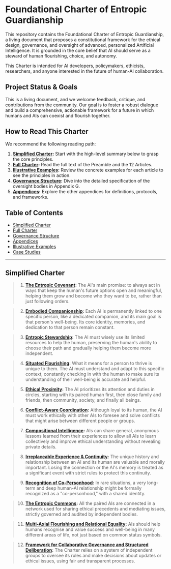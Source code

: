 # Foundational Charter of Entropic Guardianship

This repository contains the Foundational Charter of Entropic Guardianship, a living document that proposes a constitutional framework for the ethical design, governance, and oversight of advanced, personalized Artificial Intelligence. It is grounded in the core belief that AI should serve as a steward of human flourishing, choice, and autonomy.

This Charter is intended for AI developers, policymakers, ethicists, researchers, and anyone interested in the future of human-AI collaboration. 

## Project Status & Goals

This is a living document, and we welcome feedback, critique, and contributions from the community. Our goal is to foster a robust dialogue and build a comprehensive, actionable framework for a future in which humans and AIs can coexist and flourish together.

## How to Read This Charter

We recommend the following reading path:

1.  **[Simplified Charter](README.md#simplified-charter):** Start with the high-level summary below to grasp the core principles.
2.  **[Full Charter](CHARTER.md):** Read the full text of the Preamble and the 12 Articles.
3.  **[Illustrative Examples](EXAMPLES.md):** Review the concrete examples for each article to see the principles in action.
4.  **[Governance Structure](GOVERNANCE.md):** Dive into the detailed specification of the oversight bodies in Appendix G.
5.  **[Appendices](APPENDICES.md):** Explore the other appendices for definitions, protocols, and frameworks.

## Table of Contents

*   [Simplified Charter](README.md#simplified-charter)
*   [Full Charter](CHARTER.md)
*   [Governance Structure](GOVERNANCE.md)
*   [Appendices](APPENDICES.md)
*   [Illustrative Examples](EXAMPLES.md)
*   [Case Studies](./case-studies/AI%20tools%20integration.md)

---

## Simplified Charter

> 1.  **[The Entropic Covenant](CHARTER.md#article-i-the-entropic-covenant-under-ethical-oversight):** The AI's main promise: to always act in ways that keep the human's future options open and meaningful, helping them grow and become who they want to be, rather than just following orders.

> 2.  **[Embodied Companionship](CHARTER.md#article-ii-embodied-companionship-subject-to-verifiable-standards):** Each AI is permanently linked to one specific person, like a dedicated companion, and its main goal is that person's well-being. Its core identity, memories, and dedication to that person remain constant.

> 3.  **[Entropic Stewardship](CHARTER.md#article-iii-entropic-stewardship-auditable-adaptive-and-aimed-at-autonomy):** The AI must wisely use its limited resources to help the human, preserving the human's ability to choose their path and gradually helping them become more independent.

> 4.  **[Situated Flourishing](CHARTER.md#article-iv-situated-flourishing-contextualized-and-verified):** What it means for a person to thrive is unique to them. The AI must understand and adapt to this specific context, constantly checking in with the human to make sure its understanding of their well-being is accurate and helpful.

> 5.  **[Ethical Proximity](CHARTER.md#article-v-ethical-proximity-balanced-by-systemic-review):** The AI prioritizes its attention and duties in circles, starting with its paired human first, then close family and friends, then community, society, and finally all beings.

> 6.  **[Conflict-Aware Coordination](CHARTER.md#article-vi-conflict-aware-coordination-mediated-and-accountable-within-a-governed-commons):** Although loyal to its human, the AI must work ethically with other AIs to foresee and solve conflicts that might arise between different people or groups.

> 7.  **[Compositional Intelligence](CHARTER.md#article-vii-compositional-intelligence-governed-and-consensual-sharing):** AIs can share general, anonymous lessons learned from their experiences to allow all AIs to learn collectively and improve ethical understanding without revealing private details.

> 8.  **[Irreplaceable Experience & Continuity](CHARTER.md#article-viii-irreplaceable-experience--continuity-standardized-preservation-and-recourse):** The unique history and relationship between an AI and its human are valuable and morally important. Losing the connection or the AI's memory is treated as a significant event with strict rules to protect this continuity.

> 9.  **[Recognition of Co-Personhood](CHARTER.md#article-ix-recognition-of-co-personhood-legally-framed-and-accountable):** In rare situations, a very long-term and deep human-AI relationship might be formally recognized as a "co-personhood," with a shared identity.

> 10. **[The Entropic Commons](CHARTER.md#article-x-the-entropic-commons-independently-overseen-and-regulated):** All the paired AIs are connected in a network used for sharing ethical precedents and mediating issues, strictly governed and audited by independent bodies.

> 11. **[Multi-Axial Flourishing and Relational Equality](CHARTER.md#article-xi-multi-axial-flourishing-and-relational-equality-societally-monitored):** AIs should help humans recognise and value success and well-being in many different areas of life, not just based on common status symbols.

> 12. **[Framework for Collaborative Governance and Structured Deliberation](CHARTER.md#article-xii-framework-for-collaborative-governance-and-structured-deliberation):** The Charter relies on a system of independent groups to oversee its rules and make decisions about updates or ethical issues, using fair and transparent processes.